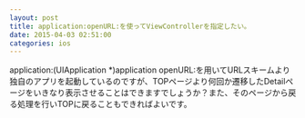 ```yaml
---
layout: post
title: application:openURL:を使ってViewControllerを指定したい。
date: 2015-04-03 02:51:00
categories: ios
---
```

<p>application:(UIApplication *)application openURL:を用いてURLスキームより独自のアプリを起動しているのですが、TOPページより何回か遷移したDetailページをいきなり表示させることはできますでしょうか？また、そのページから戻る処理を行いTOPに戻ることもできればよいです。</p>
